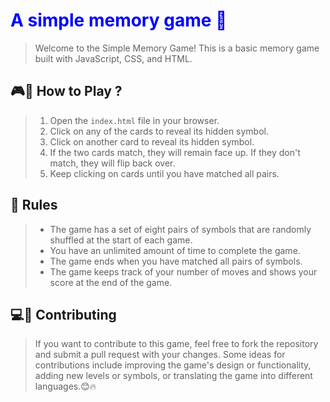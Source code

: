 <h1 style="color:blue">A simple memory game 🧠</h1>

> Welcome to the Simple Memory Game! This is a basic memory game built with JavaScript, CSS, and HTML.

## 🎮🤔 How to Play ?

> 1. Open the `index.html` file in your browser.
> 2. Click on any of the cards to reveal its hidden symbol.
> 3. Click on another card to reveal its hidden symbol.
> 4. If the two cards match, they will remain face up. If they don't match, they will flip back over.
> 5. Keep clicking on cards until you have matched all pairs.

## 📜 Rules

> -   The game has a set of eight pairs of symbols that are randomly shuffled at the start of each game.
> -   You have an unlimited amount of time to complete the game.
> -   The game ends when you have matched all pairs of symbols.
> -   The game keeps track of your number of moves and shows your score at the end of the game.

## 💻🚀 Contributing

> If you want to contribute to this game, feel free to fork the repository and submit a pull request with your changes. Some ideas for contributions include improving the game's design or functionality, adding new levels or symbols, or translating the game into different languages.😊🔥
